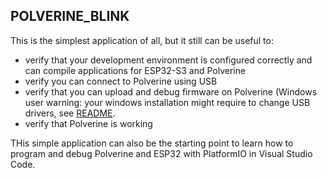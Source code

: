 ## POLVERINE_BLINK

This is the simplest application of all, but it still can be useful to:

- verify that your development environment is configured correctly and can compile applications for ESP32-S3 and Polverine
- verify you can connect to Polverine using USB
- verify that you can upload and debug firmware on Polverine (Windows user warning: your windows installation might require to change USB drivers, see [README](../README.md).
- verify that Polverine is working


THis simple application can also be the starting point to learn how to program and debug Polverine and ESP32 with PlatformIO in Visual Studio Code.



